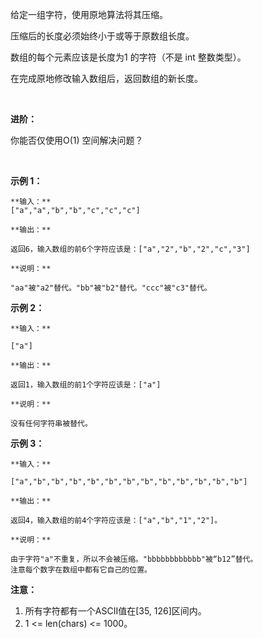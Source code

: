 给定一组字符，使用原地算法将其压缩。

压缩后的长度必须始终小于或等于原数组长度。

数组的每个元素应该是长度为1 的字符（不是 int 整数类型）。

在完成原地修改输入数组后，返回数组的新长度。

 

**进阶：**

你能否仅使用O(1) 空间解决问题？

 

**示例 1：**
```
**输入：**
["a","a","b","b","c","c","c"]

**输出：**

返回6，输入数组的前6个字符应该是：["a","2","b","2","c","3"]

**说明：**

"aa"被"a2"替代。"bb"被"b2"替代。"ccc"被"c3"替代。
```
**示例 2：**
```
**输入：**

["a"]

**输出：**

返回1，输入数组的前1个字符应该是：["a"]

**说明：**

没有任何字符串被替代。
```
**示例 3：**
```
**输入：**

["a","b","b","b","b","b","b","b","b","b","b","b","b"]

**输出：**

返回4，输入数组的前4个字符应该是：["a","b","1","2"]。

**说明：**

由于字符"a"不重复，所以不会被压缩。"bbbbbbbbbbbb"被“b12”替代。
注意每个数字在数组中都有它自己的位置。
```
**注意：**

1. 所有字符都有一个ASCII值在[35, 126]区间内。
1. 1 <= len(chars) <= 1000。
